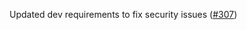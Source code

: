 Updated dev requirements to fix security issues ([#307](https://github.com/PCMDI/input4MIPs_CVs/issues/307))
